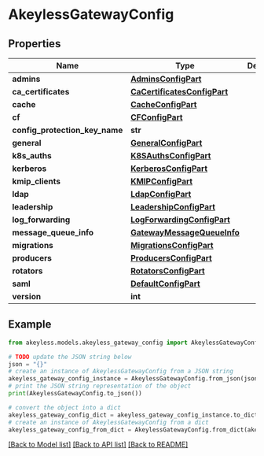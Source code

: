 # AkeylessGatewayConfig


## Properties

Name | Type | Description | Notes
------------ | ------------- | ------------- | -------------
**admins** | [**AdminsConfigPart**](AdminsConfigPart.md) |  | [optional] 
**ca_certificates** | [**CaCertificatesConfigPart**](CaCertificatesConfigPart.md) |  | [optional] 
**cache** | [**CacheConfigPart**](CacheConfigPart.md) |  | [optional] 
**cf** | [**CFConfigPart**](CFConfigPart.md) |  | [optional] 
**config_protection_key_name** | **str** |  | [optional] 
**general** | [**GeneralConfigPart**](GeneralConfigPart.md) |  | [optional] 
**k8s_auths** | [**K8SAuthsConfigPart**](K8SAuthsConfigPart.md) |  | [optional] 
**kerberos** | [**KerberosConfigPart**](KerberosConfigPart.md) |  | [optional] 
**kmip_clients** | [**KMIPConfigPart**](KMIPConfigPart.md) |  | [optional] 
**ldap** | [**LdapConfigPart**](LdapConfigPart.md) |  | [optional] 
**leadership** | [**LeadershipConfigPart**](LeadershipConfigPart.md) |  | [optional] 
**log_forwarding** | [**LogForwardingConfigPart**](LogForwardingConfigPart.md) |  | [optional] 
**message_queue_info** | [**GatewayMessageQueueInfo**](GatewayMessageQueueInfo.md) |  | [optional] 
**migrations** | [**MigrationsConfigPart**](MigrationsConfigPart.md) |  | [optional] 
**producers** | [**ProducersConfigPart**](ProducersConfigPart.md) |  | [optional] 
**rotators** | [**RotatorsConfigPart**](RotatorsConfigPart.md) |  | [optional] 
**saml** | [**DefaultConfigPart**](DefaultConfigPart.md) |  | [optional] 
**version** | **int** |  | [optional] 

## Example

```python
from akeyless.models.akeyless_gateway_config import AkeylessGatewayConfig

# TODO update the JSON string below
json = "{}"
# create an instance of AkeylessGatewayConfig from a JSON string
akeyless_gateway_config_instance = AkeylessGatewayConfig.from_json(json)
# print the JSON string representation of the object
print(AkeylessGatewayConfig.to_json())

# convert the object into a dict
akeyless_gateway_config_dict = akeyless_gateway_config_instance.to_dict()
# create an instance of AkeylessGatewayConfig from a dict
akeyless_gateway_config_from_dict = AkeylessGatewayConfig.from_dict(akeyless_gateway_config_dict)
```
[[Back to Model list]](../README.md#documentation-for-models) [[Back to API list]](../README.md#documentation-for-api-endpoints) [[Back to README]](../README.md)


